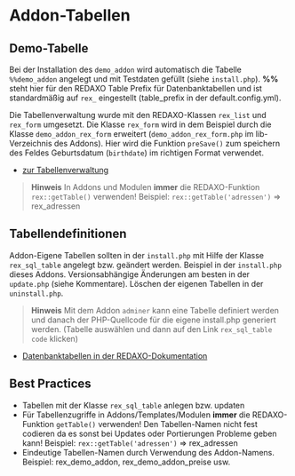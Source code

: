 # Addon-Tabellen

## Demo-Tabelle
Bei der Installation des `demo_addon` wird automatisch die Tabelle `%%demo_addon` angelegt und mit Testdaten gefüllt (siehe `install.php`).
**%%** steht hier für den REDAXO Table Prefix für Datenbanktabellen und ist standardmäßig auf `rex_` eingestellt (table_prefix in der default.config.yml).

Die Tabellenverwaltung wurde mit den REDAXO-Klassen `rex_list` und `rex_form` umgesetzt.
Die Klasse `rex_form` wird in dem Beispiel durch die Klasse `demo_addon_rex_form` erweitert (`demo_addon_rex_form.php` im lib-Verzeichnis des Addons). Hier wird die Funktion `preSave()` zum speichern des Feldes Geburtsdatum (`birthdate`) im richtigen Format verwendet.

* [zur Tabellenverwaltung](?page=demo_addon/tables/updatetable)

> **Hinweis** In Addons und Modulen **immer** die REDAXO-Funktion `rex::getTable()` verwenden!
> Beispiel: `rex::getTable('adressen')` => rex_adressen

## Tabellendefinitionen

Addon-Eigene Tabellen sollten in der `install.php` mit Hilfe der Klasse `rex_sql_table` angelegt bzw. geändert werden.
Beispiel in der `install.php` dieses Addons. Versionsabhängige Änderungen am besten in der `update.php` (siehe Kommentare). Löschen der eigenen Tabellen in der `uninstall.php`.

> **Hinweis** Mit dem Addon `adminer` kann eine Tabelle definiert werden und danach der PHP-Quellcode für die eigene install.php generiert werden. (Tabelle auswählen und dann auf den Link `rex_sql_table code` klicken)

* [Datenbanktabellen in der REDAXO-Dokumentation](https://redaxo.org/doku/master/datenbank-tabellen)

## Best Practices

* Tabellen mit der Klasse `rex_sql_table` anlegen bzw. updaten
* Für Tabellenzugriffe in Addons/Templates/Modulen **immer** die REDAXO-Funktion `getTable()` verwenden! Den Tabellen-Namen nicht fest codieren da es sonst bei Updates oder Portierungen Probleme geben kann!
Beispiel: `rex::getTable('adressen')` => rex_adressen
* Eindeutige Tabellen-Namen durch Verwendung des Addon-Namens. Beispiel: rex_demo_addon, rex_demo_addon_preise usw.

